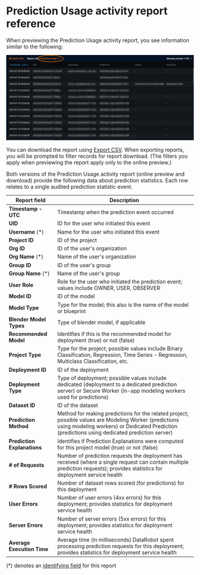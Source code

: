 <a name="pred-usageactivity"></a>
Prediction Usage activity report reference
===============================================

When previewing the Prediction Usage activity report, you see information similar to the following:

![](images/useractivitymonitor-previewpred-report.png)

You can download the report using [Export CSV](monitoring-user-activity.md#exportcsv). When exporting reports, you will be prompted to filter records for report download. (The filters you apply when previewing the report apply only to the online preview.)

Both versions of the Prediction Usage activity report (online preview and download) provide the following data about prediction statistics. Each row relates to a single audited prediction statistic event.

Report field | Description
------ | -----------
**Timestamp - UTC** | Timestamp when the prediction event occurred
**UID** | ID for the user who initiated this event
**Username** (\*) | Name for the user who initiated this event
**Project ID** | ID of the project
**Org ID** | ID of the user's organization
**Org Name** (\*) | Name of the user's organization
**Group ID** | ID of the user's group
**Group Name** (\*) | Name of the user's group
**User Role** | Role for the user who initiated the prediction event; values include OWNER, USER, OBSERVER
**Model ID** | ID of the model
**Model Type** | Type for the model; this also is the name of the model or blueprint
**Blender Model Types** | Type of blender model, if applicable
**Recommended Model** | Identifies if this is the recommended model for deployment (true) or not (false)
**Project Type** | Type for the project; possible values include Binary Classification, Regression, Time Series - Regression, Multiclass Classification, etc.
**Deployment ID** | ID of the deployment
**Deployment Type** | Type of deployment; possible values include dedicated (deployment to a dedicated prediction server) or Secure Worker (in-app modeling workers used for predictions)
**Dataset ID** | ID of the dataset
**Prediction Method** | Method for making predictions for the related project; possible values are Modeling Worker (predictions using modeling workers) or Dedicated Prediction (predictions using dedicated prediction server)
**Prediction Explanations** | Identifies if Prediction Explanations were computed for this project model (true) or not (false)
**# of Requests** | Number of prediction requests the deployment has received (where a single request can contain multiple prediction requests); provides statistics for deployment service health
**# Rows Scored** | Number of dataset rows scored (for predictions) for this deployment
**User Errors** | Number of user errors (4xx errors) for this deployment; provides statistics for deployment service health
**Server Errors** | Number of server errors (5xx errors) for this deployment; provides statistics for deployment service health
**Average Execution Time** | Average time (in milliseconds) DataRobot spent processing prediction requests for this deployment; provides statistics for deployment service health

(\*) denotes an [identifying field](monitoring-user-activity.md#sensitive) for this report
